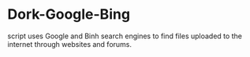 # Dork-Google-Bing
script uses Google and Binh search engines to find files uploaded to the internet through websites and forums.
